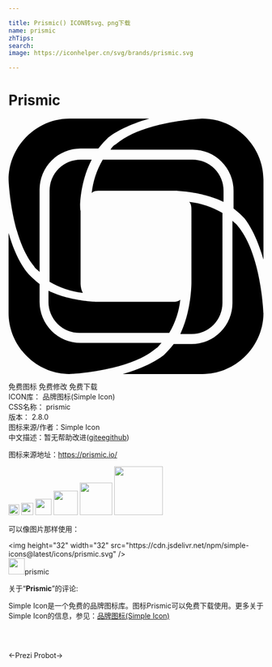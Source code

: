```yaml
---

title: Prismic() ICON转svg、png下载
name: prismic
zhTips: 
search: 
image: https://iconhelper.cn/svg/brands/prismic.svg

---
```


# Prismic  <small style="font-size: 60%;font-weight: 100"></small>

<div id="svg" class="svg-wrap">
<svg role="img" xmlns="http://www.w3.org/2000/svg" viewBox="0 0 24 24"><title>Prismic icon</title><path d="M7.83 3.866H6.785a2.915 2.915 0 0 0-2.92 2.92v8.553a7.912 7.912 0 0 0 3.13 1.043 1.965 1.965 0 0 1-.21-.835V8.663c-.104-.104-.104-2.607 1.044-4.797zM20.24 7.829V6.786a2.915 2.915 0 0 0-2.92-2.92H8.872A7.912 7.912 0 0 0 7.83 6.995c.21-.209.522-.209.835-.209h6.78c.104 0 2.607 0 4.797 1.043zm-4.067 12.412h1.043a2.915 2.915 0 0 0 2.92-2.92V8.871a7.912 7.912 0 0 0-3.13-1.043c.21.209.21.521.21.834v6.78c0 .104 0 2.607-1.043 4.798zM3.761 16.173v1.043a2.915 2.915 0 0 0 2.92 2.92h8.448a7.912 7.912 0 0 0 1.043-3.129c-.208.209-.521.209-.834.209H8.56c-.104 0-2.607 0-4.797-1.043zM13.253.007h-7.51C2.614.007.007 2.614.007 5.743c0 0 .209 5.528 2.399 8.135.104.209.313.313.521.522V6.682a3.85 3.85 0 0 1 3.86-3.86h1.668c.313-.417.626-.73.939-1.042.939-.73 2.399-1.356 3.86-1.773zM23.996 13.253v-7.51c0-3.129-2.607-5.736-5.736-5.736 0 0-5.528.208-8.136 2.398a1.257 1.257 0 0 0-.521.522h7.718a3.85 3.85 0 0 1 3.859 3.859v1.669c.417.313.73.626 1.043.939.73.938 1.356 2.398 1.773 3.859zM10.75 23.995h7.51c3.128 0 5.736-2.607 5.736-5.736 0 0-.209-5.528-2.399-8.135-.104-.209-.313-.313-.521-.522v7.718a3.85 3.85 0 0 1-3.86 3.86h-1.668c-.313.417-.626.73-.939 1.042-.939.73-2.399 1.356-3.86 1.773zM.007 10.75v7.509c0 3.129 2.607 5.736 5.736 5.736 0 0 5.528-.208 8.136-2.398.208-.105.313-.313.521-.522H6.786a3.85 3.85 0 0 1-3.859-3.859v-1.669c-.417-.313-.73-.626-1.043-.939C1.05 13.67.424 12.21.007 10.75z"/></svg>
</div>
<detail full-name='prismic'></detail>

<div class="detail-page">
<p>
<span><span class="badge-success badge">免费图标</span> <span class="badge-success badge">免费修改</span>  <span class="badge-success badge">免费下载</span> </span>
<br/>
<span>
ICON库：
<span class="badge-secondary badge">品牌图标(Simple Icon)</span> 
</span>
<br/>
<span>
CSS名称：
<span class="badge-secondary badge">prismic</span> 
</span>

<br/>
<span>
版本：
<span class="badge-secondary badge">2.8.0</span> 
</span>
<br/>
<span>图标来源/作者：<span class="badge-light badge">Simple Icon</span></span> 
<br/>
<span class="zh-detail">中文描述：暂无<span class="help-link"><span>帮助改进</span>(<a href="https://gitee.com/liuwave/icon-helper/edit/master/json/brands/prismic.json" target="_blank" rel="noopener noreferrer">gitee</a><a href="https://github.com/liuwave/icon-helper/edit/master/json/brands/prismic.json" target="_blank" rel="noopener noreferrer">github</a></span>)</span><br/>
</p>
</div><div class="description description alert alert-light"><p>图标来源地址：<a href="https://prismic.io/" target="_blank" rel="noopener noreferrer">https://prismic.io/</a></p></div>
<div class="alert alert-dark">
<img height="21" width="21" src="https://cdn.jsdelivr.net/npm/simple-icons@latest/icons/prismic.svg" />
<img height="24" width="24" src="https://cdn.jsdelivr.net/npm/simple-icons@latest/icons/prismic.svg" />
<img height="32" width="32" src="https://cdn.jsdelivr.net/npm/simple-icons@latest/icons/prismic.svg" />
<img height="48" width="48" src="https://cdn.jsdelivr.net/npm/simple-icons@latest/icons/prismic.svg" />
<img height="64" width="64" src="https://cdn.jsdelivr.net/npm/simple-icons@latest/icons/prismic.svg" />
<img height="96" width="96" src="https://cdn.jsdelivr.net/npm/simple-icons@latest/icons/prismic.svg" />

</div>
<div>
  <p>可以像图片那样使用：    
  </p>
  <div class="alert alert-primary" style="font-size: 14px">
    &lt;img height="32" width="32" src="https://cdn.jsdelivr.net/npm/simple-icons@latest/icons/prismic.svg" /&gt;
    <copy-btn content='<img height="32" width="32" src="https://cdn.jsdelivr.net/npm/simple-icons@latest/icons/prismic.svg" />'></copy-btn>
  </div>
  <div class="alert alert-secondary">
    <img height="32" width="32" src="https://cdn.jsdelivr.net/npm/simple-icons@latest/icons/prismic.svg" />prismic
    <copy-btn content="prismic" btn-title="复制图标名称"></copy-btn>
  </div>
</div>
<div class="icon-detail__container">
<p>关于“<b>Prismic</b>”的评论:</p>
</div>
<Vssue title="关于“Prismic”的评论" />
<div><p>Simple Icon是一个免费的品牌图标库。图标Prismic可以免费下载使用。更多关于  Simple Icon的信息，参见：<a target="_blank" href="https://iconhelper.cn/brands.html">品牌图标(Simple Icon)</a>
</p></div>


<div style="padding:2rem 0 " class="page-nav"><p class="inner"><span class="prev">←<router-link to="/icon/prezi.html">Prezi</router-link></span> <span class="next"><router-link to="/icon/probot.html">Probot</router-link>→</span></p></div>
